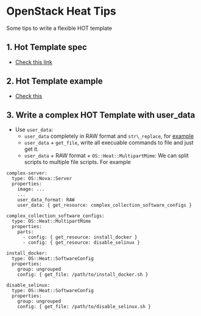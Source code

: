 # OpenStack Heat Tips

Some tips to write a flexible HOT template

## 1. Hot Template spec

* [Check this link](https://docs.openstack.org/heat/queens/template_guide/hot_spec.html#hot-spec)

## 2. Hot Template example

* [Check this](https://github.com/openstack/heat-templates/tree/master/hot)

## 3. Write a complex HOT Template with user\_data

* Use `user_data`:
    * `user_data` completely in RAW format and `str\_replace`, for [example](https://github.com/openstack/heat-templates/blob/master/hot/autoscaling.yaml#L81)
    * `user_data` + `get_file`, write all execuable commands to file and just get it.
    * `user_data` + RAW format + `OS::Heat::MultipartMime`: We can split scripts to multiple file scripts. For example

```
complex-server:
  type: OS::Nova::Server
  properties:
    image: ...
    ...
    user_data_format: RAW
    user_data: { get_resource: complex_collection_software_configs }

complex_collection_software_configs:
  type: OS::Heat::MultipartMime
  properties:
    parts:
      - config: { get_resource: install_docker }
      - config: { get_resource: disable_selinux }

install_docker:
  type: OS::Heat::SoftwareConfig
  properties:
    group: ungrouped
    config: { get_file: /path/to/install_docker.sh }

disable_selinux:
  type: OS::Heat::SoftwareConfig
  properties:
    group: ungrouped
    config: { get_file: /path/to/disable_selinux.sh }
```
